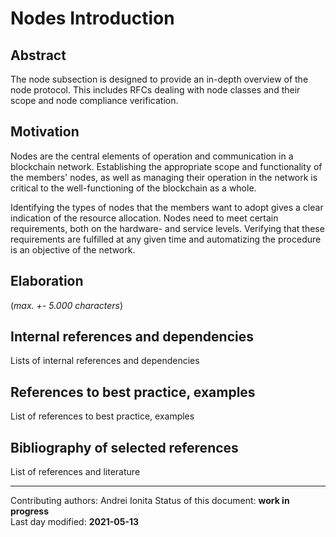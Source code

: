 #  Nodes Introduction

## Abstract

The node subsection is designed to provide an in-depth overview of the node protocol. This includes RFCs dealing with node classes and their scope and node compliance verification.

## Motivation

Nodes are the central elements of operation and communication in a blockchain network. Establishing the appropriate scope and functionality of the members' nodes, as well as managing their operation in the network is critical to the well-functioning of the blockchain as a whole.

Identifying the types of nodes that the members want to adopt gives a clear indication of the resource allocation. Nodes need to meet certain requirements, both on the hardware- and service levels. Verifying that these requirements are fulfilled at any given time and automatizing the procedure is an objective of the network.
    
## Elaboration

(*max. +- 5.000 characters*)
    
## Internal references and dependencies

Lists of internal references and dependencies 
    
## References to best practice, examples  

List of references to best practice, examples 
	
## Bibliography of selected references

List of references and literature

________

Contributing authors: Andrei Ionita
Status of this document: **work in progress**  
Last day modified: **2021-05-13**
